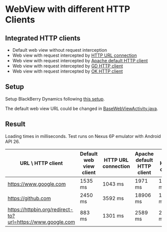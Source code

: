 # WebView with different HTTP Clients

## Integrated HTTP clients
* Default web view without request interception
* Web view with request intercepted by [HTTP URL connection](https://developer.android.com/reference/java/net/HttpURLConnection)
* Web view with request intercepted by [Apache default HTTP client](https://developer.blackberry.com/devzone/files/blackberry-dynamics/android/classcom_1_1good_1_1gd_1_1apache_1_1http_1_1impl_1_1client_1_1_default_http_client.html)
* Web view with request intercepted by [GD HTTP client](https://developer.blackberry.com/devzone/files/blackberry-dynamics/android/classcom_1_1good_1_1gd_1_1net_1_1_g_d_http_client.html)
* Web view with request intercepted by [OK HTTP client](https://square.github.io/okhttp/3.x/okhttp/okhttp3/OkHttpClient.html)

## Setup
Setup BlackBerry Dynamics following [this setup](https://developers.blackberry.com/us/en/resources/get-started/blackberry-dynamics-getting-started.html?platform=android).

The default web view URL could be changed in [BaseWebViewActivity.java](./app/src/main/java/com/mathroule/testwebview/activity/BaseWebViewActivity.java).

## Result
Loading times in milliseconds. Test runs on Nexus 6P emulator with Android API 26.

| URL \ HTTP client | Default web view client | HTTP URL connection | Apache default HTTP client | GD HTTP client | OK HTTP client |
|-------------------|-------------------------|---------------------|----------------------------|----------------|----------------|
| https://www.google.com | 1535 ms | 1043 ms | 1971 ms | 1965 ms | 717 ms |
| https://github.com | 2450 ms | 3592 ms | 18906 ms | 18707 ms | 5451 ms |
| https://httpbin.org/redirect-to?url=https://www.google.com | 883 ms | 1301 ms | 2589 ms | 2524 ms | 1149 ms |
